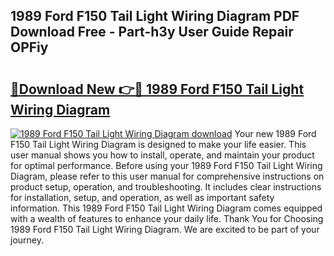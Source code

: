 ## 1989 Ford F150 Tail Light Wiring Diagram PDF Download Free - Part-h3y User Guide Repair OPFiy

# <h2><a href="http://dfn9p8.blite.top/?on=1989+Ford+F150+Tail+Light+Wiring+Diagram">🔗Download New 👉🔴 1989 Ford F150 Tail Light Wiring Diagram</a></h2>

[![1989 Ford F150 Tail Light Wiring Diagram download](https://i.imgur.com/lujVjoI.png)](http://dfn9p8.blite.top/?on=1989+Ford+F150+Tail+Light+Wiring+Diagram)
Your new 1989 Ford F150 Tail Light Wiring Diagram is designed to make your life easier. This user manual shows you how to install, operate, and maintain your product for optimal performance. Before using your 1989 Ford F150 Tail Light Wiring Diagram, please refer to this user manual for comprehensive instructions on product setup, operation, and troubleshooting. It includes clear instructions for installation, setup, and operation, as well as important safety information. This 1989 Ford F150 Tail Light Wiring Diagram comes equipped with a wealth of features to enhance your daily life. Thank You for Choosing 1989 Ford F150 Tail Light Wiring Diagram. We are excited to be part of your journey.
